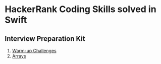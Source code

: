 # HackerRank Coding Skills solved in Swift 

## Interview Preparation Kit 
1. [Warm-up Challenges](https://www.hackerrank.com/interview/interview-preparation-kit/warmup/challenges)
2. [Arrays](https://www.hackerrank.com/interview/interview-preparation-kit/arrays/challenges)
